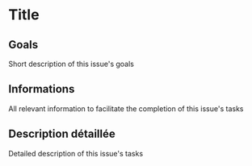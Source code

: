 # Title

## Goals

Short description of this issue's goals

## Informations

All relevant information to facilitate the completion of this issue's tasks

## Description détaillée

Detailed description of this issue's tasks
